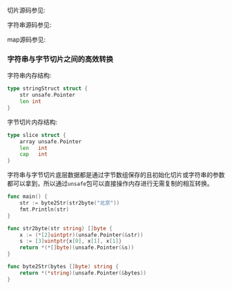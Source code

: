切片源码参见:

字符串源码参见:

map源码参见:

### 字符串与字节切片之间的高效转换

字符串内存结构:
```go
type stringStruct struct {
    str unsafe.Pointer
    len int
}
```
字节切片内存结构:
```go
type slice struct {
    array unsafe.Pointer
    len   int
    cap   int
}
```

字符串与字节切片底层数据都是通过字节数组保存的且初始化切片或字符串的参数都可以拿到，所以通过`unsafe`包可以直接操作内存进行无需复制的相互转换。

```go
func main() {
	str := byte2Str(str2byte("北京"))
	fmt.Println(str)
}

func str2byte(str string) []byte {
	x := (*[2]uintptr)(unsafe.Pointer(&str))
	s := [3]uintptr{x[0], x[1], x[1]}
	return *(*[]byte)(unsafe.Pointer(&s))
}

func byte2Str(bytes []byte) string {
	return *(*string)(unsafe.Pointer(&bytes))
}
```